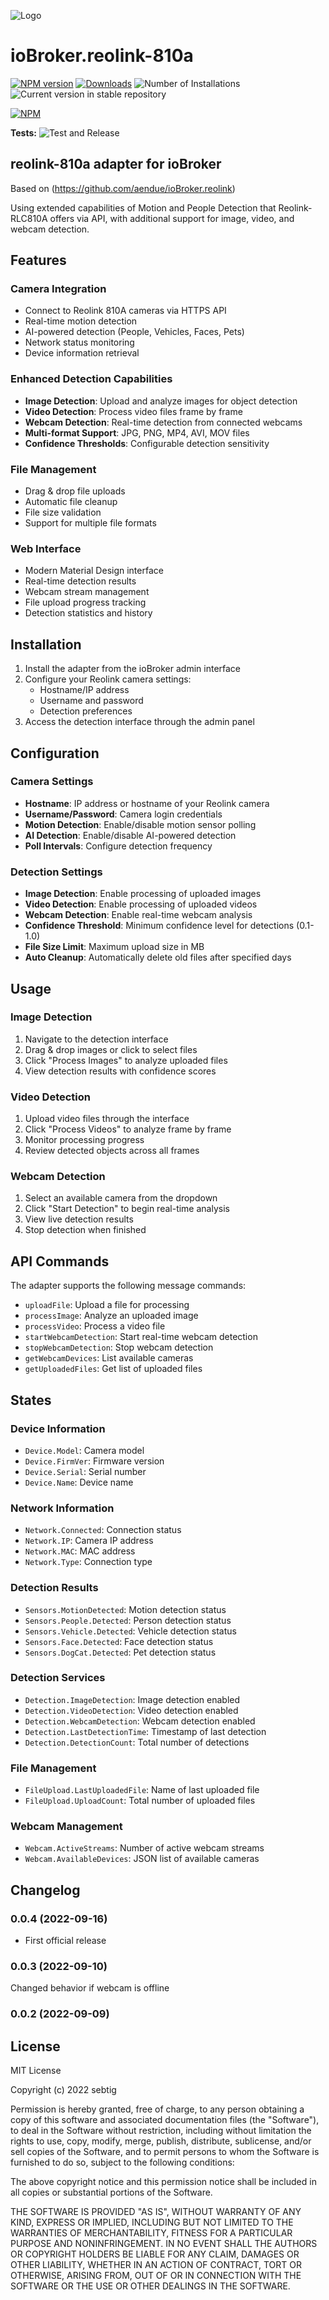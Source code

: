 ![Logo](admin/reolink-810a.png)
# ioBroker.reolink-810a

[![NPM version](https://img.shields.io/npm/v/iobroker.reolink-810a.svg)](https://www.npmjs.com/package/iobroker.reolink-810a)
[![Downloads](https://img.shields.io/npm/dm/iobroker.reolink-810a.svg)](https://www.npmjs.com/package/iobroker.reolink-810a)
![Number of Installations](https://iobroker.live/badges/reolink-810a-installed.svg)
![Current version in stable repository](https://iobroker.live/badges/reolink-810a-stable.svg)


[![NPM](https://nodei.co/npm/iobroker.reolink-810a.png?downloads=true)](https://nodei.co/npm/iobroker.reolink-810a/)

**Tests:** ![Test and Release](https://github.com/sebtig/ioBroker.reolink-810a/workflows/Test%20and%20Release/badge.svg)

## reolink-810a adapter for ioBroker

Based on (https://github.com/aendue/ioBroker.reolink)

Using extended capabilities of Motion and People Detection that Reolink-RLC810A offers via API, with additional support for image, video, and webcam detection.

## Features

### Camera Integration
- Connect to Reolink 810A cameras via HTTPS API
- Real-time motion detection
- AI-powered detection (People, Vehicles, Faces, Pets)
- Network status monitoring
- Device information retrieval

### Enhanced Detection Capabilities
- **Image Detection**: Upload and analyze images for object detection
- **Video Detection**: Process video files frame by frame
- **Webcam Detection**: Real-time detection from connected webcams
- **Multi-format Support**: JPG, PNG, MP4, AVI, MOV files
- **Confidence Thresholds**: Configurable detection sensitivity

### File Management
- Drag & drop file uploads
- Automatic file cleanup
- File size validation
- Support for multiple file formats

### Web Interface
- Modern Material Design interface
- Real-time detection results
- Webcam stream management
- File upload progress tracking
- Detection statistics and history

## Installation

1. Install the adapter from the ioBroker admin interface
2. Configure your Reolink camera settings:
   - Hostname/IP address
   - Username and password
   - Detection preferences
3. Access the detection interface through the admin panel

## Configuration

### Camera Settings
- **Hostname**: IP address or hostname of your Reolink camera
- **Username/Password**: Camera login credentials
- **Motion Detection**: Enable/disable motion sensor polling
- **AI Detection**: Enable/disable AI-powered detection
- **Poll Intervals**: Configure detection frequency

### Detection Settings
- **Image Detection**: Enable processing of uploaded images
- **Video Detection**: Enable processing of uploaded videos
- **Webcam Detection**: Enable real-time webcam analysis
- **Confidence Threshold**: Minimum confidence level for detections (0.1-1.0)
- **File Size Limit**: Maximum upload size in MB
- **Auto Cleanup**: Automatically delete old files after specified days

## Usage

### Image Detection
1. Navigate to the detection interface
2. Drag & drop images or click to select files
3. Click "Process Images" to analyze uploaded files
4. View detection results with confidence scores

### Video Detection
1. Upload video files through the interface
2. Click "Process Videos" to analyze frame by frame
3. Monitor processing progress
4. Review detected objects across all frames

### Webcam Detection
1. Select an available camera from the dropdown
2. Click "Start Detection" to begin real-time analysis
3. View live detection results
4. Stop detection when finished

## API Commands

The adapter supports the following message commands:

- `uploadFile`: Upload a file for processing
- `processImage`: Analyze an uploaded image
- `processVideo`: Process a video file
- `startWebcamDetection`: Start real-time webcam detection
- `stopWebcamDetection`: Stop webcam detection
- `getWebcamDevices`: List available cameras
- `getUploadedFiles`: Get list of uploaded files

## States

### Device Information
- `Device.Model`: Camera model
- `Device.FirmVer`: Firmware version
- `Device.Serial`: Serial number
- `Device.Name`: Device name

### Network Information
- `Network.Connected`: Connection status
- `Network.IP`: Camera IP address
- `Network.MAC`: MAC address
- `Network.Type`: Connection type

### Detection Results
- `Sensors.MotionDetected`: Motion detection status
- `Sensors.People.Detected`: Person detection status
- `Sensors.Vehicle.Detected`: Vehicle detection status
- `Sensors.Face.Detected`: Face detection status
- `Sensors.DogCat.Detected`: Pet detection status

### Detection Services
- `Detection.ImageDetection`: Image detection enabled
- `Detection.VideoDetection`: Video detection enabled
- `Detection.WebcamDetection`: Webcam detection enabled
- `Detection.LastDetectionTime`: Timestamp of last detection
- `Detection.DetectionCount`: Total number of detections

### File Management
- `FileUpload.LastUploadedFile`: Name of last uploaded file
- `FileUpload.UploadCount`: Total number of uploaded files

### Webcam Management
- `Webcam.ActiveStreams`: Number of active webcam streams
- `Webcam.AvailableDevices`: JSON list of available cameras

## Changelog
<!--
	Placeholder for the next version (at the beginning of the line):
	### **WORK IN PROGRESS**
-->

### 0.0.4 (2022-09-16)
* First official release

### 0.0.3 (2022-09-10)
Changed behavior if webcam is offline

### 0.0.2 (2022-09-09)

## License
MIT License

Copyright (c) 2022 sebtig

Permission is hereby granted, free of charge, to any person obtaining a copy
of this software and associated documentation files (the "Software"), to deal
in the Software without restriction, including without limitation the rights
to use, copy, modify, merge, publish, distribute, sublicense, and/or sell
copies of the Software, and to permit persons to whom the Software is
furnished to do so, subject to the following conditions:

The above copyright notice and this permission notice shall be included in all
copies or substantial portions of the Software.

THE SOFTWARE IS PROVIDED "AS IS", WITHOUT WARRANTY OF ANY KIND, EXPRESS OR
IMPLIED, INCLUDING BUT NOT LIMITED TO THE WARRANTIES OF MERCHANTABILITY,
FITNESS FOR A PARTICULAR PURPOSE AND NONINFRINGEMENT. IN NO EVENT SHALL THE
AUTHORS OR COPYRIGHT HOLDERS BE LIABLE FOR ANY CLAIM, DAMAGES OR OTHER
LIABILITY, WHETHER IN AN ACTION OF CONTRACT, TORT OR OTHERWISE, ARISING FROM,
OUT OF OR IN CONNECTION WITH THE SOFTWARE OR THE USE OR OTHER DEALINGS IN THE
SOFTWARE.